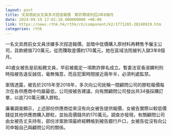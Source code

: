 ```yaml
---
layout: post
title: 文具商前女文員多次捏造報價　欺詐罪成判囚3年8個月
date: 2024-09-19 17:01:28.000000000 +08:00
link: https://news.rthk.hk/rthk/ch/component/k2/1771203-20240919.htm
categories: rthk
---
```


一名文具商前女文員涉嫌多次捏造報價，並暗中低價購入原材料再轉售予僱主公司，貨款總值720萬元，從而賺取差價約170萬元，她在區域法院被判入獄3年8個月。

40歲女被告是前船務文員，早前被裁定一項欺詐罪名成立。暫委法官香淑嫻判刑時指被告違反誠信，毫無悔意，而且犯案時間接近兩年半，必須判處監禁。

案情透露，被告於2015年至2018年，多次向公司訛稱一間顧問公司的膠粒報價每次在各供應商中均屬最低，公司按被告建議，向有關顧問公司發出共34張採購訂單，以逾720萬元購入膠粒。

廉署調查顯示，上述部份供應商從來沒有向女被告提供報價，女被告實際以較低價錢從其他供應商購入膠粒，並抬高價錢共約170萬元。調查亦發現，有關顧問公司由女被告丈夫持有，部份涉案款項最終經轉帳到被告銀行戶口，女被告從沒有向公司申報自己與顧問公司的關係。
